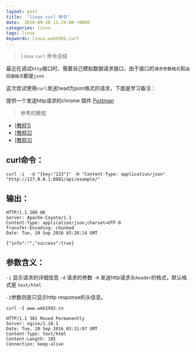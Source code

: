 ```yaml
---
layout: post
title:  "linux curl 命令"
date:  2016-09-20 11:29:00 +0800
categories: linux
tags: linux
keywords: linux,web1992,curl
---
```


>`linux` `curl` 命令总结
>

<!--more-->

最近在调试`http`接口时，需要自己模拟数据请求接口，由于接口的`请求参数格式`和`返回值格式`都是`json`

这次尝试使用`curl`发送head为json格式的请求，下面是学习备注：

提供一个发送http请求的chrome 插件 [Postman](https://chrome.google.com/webstore/detail/postman/fhbjgbiflinjbdggehcddcbncdddomop?utm_source=chrome-app-launcher-info-dialog)

>参考的教程
>

- [[教程1]](http://ju.outofmemory.cn/entry/84875)
- [[教程2]](http://www.cnblogs.com/wangkangluo1/archive/2012/04/17/2453975.html)
- [[教程3]](http://www.ruanyifeng.com/blog/2011/09/curl.html)


curl命令：
---
    curl -i  -d "{key:"123"}" -H "Content-Type: application/json"  "http://127.0.0.1:8081/api/example/"

输出：
---
	
	HTTP/1.1 200 OK
	Server: Apache-Coyote/1.1
	Content-Type: application/json;charset=UTF-8
	Transfer-Encoding: chunked
	Date: Tue, 20 Sep 2016 03:28:14 GMT
	
	{"info":"","success":true}

参数含义：
---
`-i` 显示请求的详细信息
`-d` 请求的参数
`-H` 发送http请求头`header`的格式，默认格式是 `text/html`


`-I`参数则是只显示http response的头信息。

	curl -I www.web1992.cn       
                                                                                                                      
	HTTP/1.1 301 Moved Permanently
	Server: nginx/1.10.1
	Date: Tue, 20 Sep 2016 03:31:07 GMT
	Content-Type: text/html
	Content-Length: 185
	Connection: keep-alive




	




 